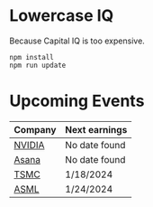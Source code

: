 # Lowercase IQ

Because Capital IQ is too expensive.

```
npm install
npm run update
```

# Upcoming Events

Company | Next earnings
--- | ---
[NVIDIA](https://investor.nvidia.com/events-and-presentations/events-and-presentations/) | No date found
[Asana](https://investors.asana.com/events-and-presentations/) | No date found
[TSMC](https://investor.tsmc.com/english/financial-calendar) | 1/18/2024
[ASML](https://www.asml.com/en/investors/financial-calendar) | 1/24/2024